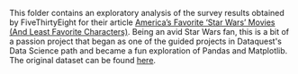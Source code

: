 This folder contains an exploratory analysis of the survey results obtained by FiveThirtyEight for their article [America’s Favorite ‘Star Wars’ Movies (And Least Favorite Characters)](https://fivethirtyeight.com/features/americas-favorite-star-wars-movies-and-least-favorite-characters/). Being an avid Star Wars fan, this is a bit of a passion project that began as one of the guided projects in Dataquest's Data Science path and became a fun exploration of Pandas and Matplotlib. The original dataset can be found [here](https://github.com/fivethirtyeight/data/tree/master/star-wars-survey).